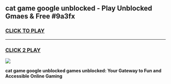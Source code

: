 
## cat game google unblocked - Play Unblocked Gmaes & Free #9a3fx
<h3>
<a href="https://news.freeplayer.one?title=cat_game_google_unblocked&ref=24F">CLICK TO PLAY</a></h3>
<hr>

<h3>
<a href="https://news.freeplayer.one?title=cat_game_google_unblocked&ref=24F">CLICK 2 PLAY</a>
  
</h3>

<a href="https://news.freeplayer.one?title=cat_game_google_unblocked&ref=24F/"><img src="https://clearcache.store/games.png"></a>


**cat game google unblocked games unblocked: Your Gateway to Fun and Accessible Online Gaming**
